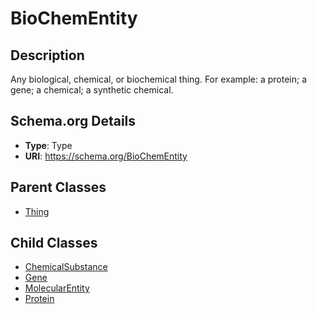 # BioChemEntity

## Description
Any biological, chemical, or biochemical thing. For example: a protein; a gene; a chemical; a synthetic chemical.

## Schema.org Details
- **Type**: Type
- **URI**: https://schema.org/BioChemEntity

## Parent Classes
- [Thing](../Thing/Thing.md)

## Child Classes
- [ChemicalSubstance](ChemicalSubstance/ChemicalSubstance.md)
- [Gene](Gene/Gene.md)
- [MolecularEntity](MolecularEntity/MolecularEntity.md)
- [Protein](Protein/Protein.md)

